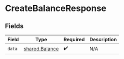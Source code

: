 # CreateBalanceResponse


## Fields

| Field                                                   | Type                                                    | Required                                                | Description                                             |
| ------------------------------------------------------- | ------------------------------------------------------- | ------------------------------------------------------- | ------------------------------------------------------- |
| `data`                                                  | [shared.Balance](../../../sdk/models/shared/balance.md) | :heavy_check_mark:                                      | N/A                                                     |